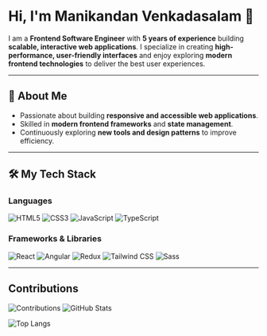# Hi, I'm Manikandan Venkadasalam 👋
I am a **Frontend Software Engineer** with **5 years of experience** building **scalable, interactive web applications**. I specialize in creating **high-performance, user-friendly interfaces** and enjoy exploring **modern frontend technologies** to deliver the best user experiences.

---

## 🚀 About Me
- Passionate about building **responsive and accessible web applications**.
- Skilled in **modern frontend frameworks** and **state management**.
- Continuously exploring **new tools and design patterns** to improve efficiency.

---

## 🛠️ My Tech Stack

### Languages
![HTML5](https://img.shields.io/badge/HTML5-E34F26?logo=html5&logoColor=white)
![CSS3](https://img.shields.io/badge/CSS3-1572B6?logo=css3&logoColor=white)
![JavaScript](https://img.shields.io/badge/JavaScript-F7DF1E?logo=javascript&logoColor=black)
![TypeScript](https://img.shields.io/badge/TypeScript-3178C6?logo=typescript&logoColor=white)

### Frameworks & Libraries
![React](https://img.shields.io/badge/React-20232A?logo=react&logoColor=61DAFB)
![Angular](https://img.shields.io/badge/Angular-DD0031?logo=angular&logoColor=white)
![Redux](https://img.shields.io/badge/Redux-593D88?logo=redux&logoColor=white)
![Tailwind CSS](https://img.shields.io/badge/Tailwind_CSS-38B2AC?logo=tailwind-css&logoColor=white)
![Sass](https://img.shields.io/badge/Sass-CC6699?logo=sass&logoColor=white)

---

## Contributions  
![Contributions](https://streak-stats.demolab.com/?user=vmanidev&theme=dark)
![GitHub Stats](https://github-readme-stats.vercel.app/api?username=vmanidev&show_icons=true&rank_icon=percentile&theme=dark)

![Top Langs](https://github-readme-stats.vercel.app/api/top-langs/?username=vmanidev&theme=dark&layout=compact)

